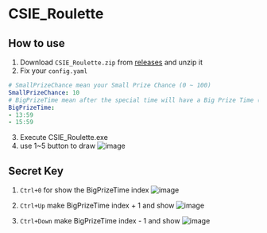 # CSIE_Roulette

## How to use
1. Download `CSIE_Roulette.zip` from [releases](https://github.com/Jimmy01240397/CSIE_Roulette/releases) and unzip it
2. Fix your `config.yaml`
``` yaml
# SmallPrizeChance mean your Small Prize Chance (0 ~ 100)
SmallPrizeChance: 10
# BigPrizeTime mean after the special time will have a Big Prize Time (now time ~ 23:59) format HH:mm
BigPrizeTime:
- 13:59
- 15:59
```
3. Execute CSIE_Roulette.exe
4. use 1~5 button to draw
![image](https://github.com/Jimmy01240397/CSIE_Roulette/assets/57281249/9a6d9c64-65d2-491e-9382-934ebcc2fe42)


## Secret Key
1. `Ctrl+0` for show the BigPrizeTime index
![image](https://github.com/Jimmy01240397/CSIE_Roulette/assets/57281249/6e4c4f81-6c7f-43fc-acf4-391a829f5d1a)

2. `Ctrl+Up` make BigPrizeTime index + 1 and show
![image](https://github.com/Jimmy01240397/CSIE_Roulette/assets/57281249/0cedf0a3-b83d-4092-ae4b-dba92562d4ef)

3. `Ctrl+Down` make BigPrizeTime index - 1 and show
![image](https://github.com/Jimmy01240397/CSIE_Roulette/assets/57281249/30beb225-78f0-43f8-adf4-c1f348546011)
